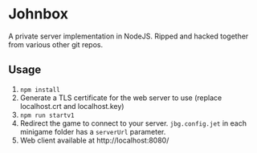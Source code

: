 # Johnbox

A private server implementation in NodeJS. Ripped and hacked together from various other git repos.

## Usage

1. `npm install`
2. Generate a TLS certificate for the web server to use (replace localhost.crt and localhost.key)
3. `npm run startv1`
4. Redirect the game to connect to your server. `jbg.config.jet` in each minigame folder has a `serverUrl` parameter.
5. Web client available at http://localhost:8080/
